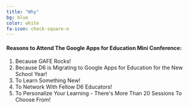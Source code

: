 ```yaml
---
title: "Why"
bg: blue
color: white
fa-icon: check-square-o
---
```


#### Reasons to Attend The Google Apps for Education Mini Conference:

1. Because GAFE Rocks!
2. Because D6 is Migrating to Google Apps for Education for the New School Year!
3. To Learn Something New!
4. To Network With Fellow D6 Educators!
5. To Personalize Your Learning - There's More Than 20 Sessions To Choose From!
